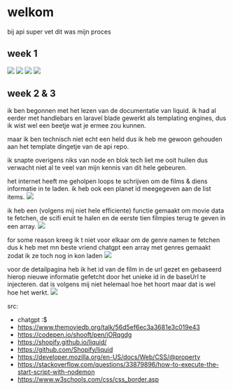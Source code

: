# welkom
bij api
super vet
dit was mijn proces

## week 1
![](process/sketch_1.jpg)
![](process/sketch_2.jpg)
![](process/sketch_3.jpg)
![](process/sketch_4.jpg)

## week 2 & 3
ik ben begonnen met het lezen van de documentatie van liquid. ik had al eerder met handlebars en laravel blade gewerkt als templating engines, dus ik wist wel een beetje wat je ermee zou kunnen.

maar ik ben technisch niet echt een held dus ik heb me gewoon gehouden aan het template dingetje van de api repo.

ik snapte overigens niks van node en blok tech liet me ooit huilen dus verwacht niet al te veel van mijn kennis van dit hele gebeuren.

het internet heeft me geholpen loops te schrijven om de films & diens informatie in te laden. ik heb ook een planet id meegegeven aan de list items.
![](process/code_1.png)

ik heb een (volgens mij niet hele efficiente) functie gemaakt om movie data te fetchen, de scifi eruit te halen en de eerste tien filmpies terug te geven in een array. 
![](process/code_2.png)

for some reason kreeg ik t niet voor elkaar om de genre namen te fetchen dus k heb met mn beste vriend chatgpt een array met genres gemaakt zodat ik ze toch nog in kon laden
![](process/code_3.png)

voor de detailpagina heb ik het id van de film in de url gezet en gebaseerd hierop nieuwe informatie gefetcht door het unieke id in de baseUrl te injecteren. dat is volgens mij niet helemaal hoe het hoort maar dat is wel hoe het werkt.
![](process/code_4.png)




src:
- chatgpt :$
- https://www.themoviedb.org/talk/56d5ef6ec3a3681e3c019e43
- https://codepen.io/shooft/pen/jORqgdg
- https://shopify.github.io/liquid/
- https://github.com/Shopify/liquid
- https://developer.mozilla.org/en-US/docs/Web/CSS/@property
- https://stackoverflow.com/questions/33879896/how-to-execute-the-start-script-with-nodemon
- https://www.w3schools.com/css/css_border.asp
